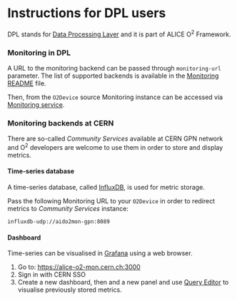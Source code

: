 # Instructions for DPL users

DPL stands for [Data Processing Layer](https://github.com/AliceO2Group/AliceO2/tree/dev/Framework/Core) and it is part of ALICE O<sup>2</sup> Framework.

### Monitoring in DPL

A URL to the monitoring backend can be passed through `monitoring-url` parameter. The list of supported backends is available in the [Monitoring README](https://github.com/AliceO2Group/Monitoring#monitoring-instance) file.

Then, from the `O2Device` source Monitoring instance can be accessed via [Monitoring service](https://github.com/AliceO2Group/AliceO2/tree/dev/Framework/Core#monitoring-service).
### Monitoring backends at CERN

There are so-called _Community Services_ available at CERN GPN network and O<sup>2</sup> developers are welcome to use them in order to store and display metrics.

#### Time-series database
A time-series database, called [InfluxDB](https://docs.influxdata.com/influxdb/v1.7/), is used for metric storage.

Pass the following Monitoring URL to your `O2Device` in order to redirect metrics to _Community Services_ instance:
```
influxdb-udp://aido2mon-gpn:8089
```

#### Dashboard

Time-series can be visualised in [Grafana](https://grafana.com) using a web browser.

1. Go to: https://alice-o2-mon.cern.ch:3000
2. Sign in with CERN SSO
3. Create a new dashboard, then and a new panel and use [Query Editor](http://docs.grafana.org/features/datasources/influxdb/#query-editor) to visualise previously stored metrics.
